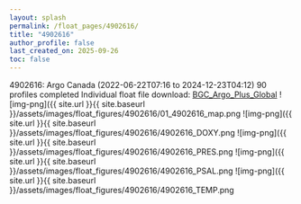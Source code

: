 ```yaml
---
layout: splash
permalink: /float_pages/4902616/
title: "4902616"
author_profile: false
last_created_on: 2025-09-26
toc: false
---
```

 
4902616: Argo Canada (2022-06-22T07:16 to 2024-12-23T04:12)
90 profiles completed
Individual float file download: [BGC_Argo_Plus_Global](https://ftp.soest.hawaii.edu/bgc_argo_plus/Individual_Floats/outliers_removed/4902616_Sprof_processed.nc)
![img-png]({{ site.url }}{{ site.baseurl }}/assets/images/float_figures/4902616/01_4902616_map.png
![img-png]({{ site.url }}{{ site.baseurl }}/assets/images/float_figures/4902616/4902616_DOXY.png
![img-png]({{ site.url }}{{ site.baseurl }}/assets/images/float_figures/4902616/4902616_PRES.png
![img-png]({{ site.url }}{{ site.baseurl }}/assets/images/float_figures/4902616/4902616_PSAL.png
![img-png]({{ site.url }}{{ site.baseurl }}/assets/images/float_figures/4902616/4902616_TEMP.png
